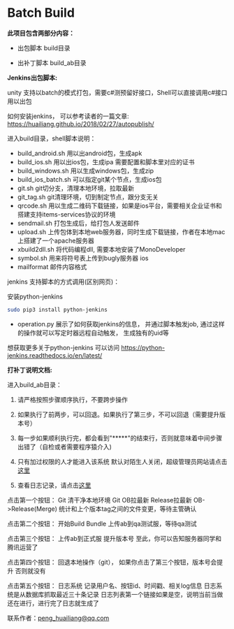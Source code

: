 
# Batch Build

<b>此项目包含两部分内容：</b>

- 出包脚本   build目录

- 出补丁脚本 build_ab目录


<b>Jenkins出包脚本:</b>

unity 支持以batch的模式打包，需要c#测预留好接口，Shell可以直接调用c#接口用以出包

如何安装jenkins， 可以参考读者的一篇文章: https://huailiang.github.io/2018/02/27/autopublish/

进入build目录，shell脚本说明：

- build_android.sh   用以出android包，生成apk
- build_ios.sh 	   	 用以出ios包，生成ipa 需要配置和脚本里对应的证书
- build_windows.sh   用以生成windows包，生成zip
- build_ios_batch.sh 可以指定git某个节点，生成ios包
- git.sh   			 git切分支，清理本地环境，拉取最新
- git_tag.sh 		 git清理环境，切到制定节点，跟分支无关
- qrcode.sh    		 用以生成二维码下载链接，如果是ios平台，需要相关企业证书和搭建支持items-services协议的环境
- sendmail.sh        打包生成后，给打包人发送邮件
- upload.sh          上传包体到本地web服务器，同时生成下载链接，作者在本地mac上搭建了一个apache服务器
- xbuild2dll.sh      将代码编程dll, 需要本地安装了MonoDeveloper
- symbol.sh 		 用来将符号表上传到bugly服务器 ios
- mailformat		 邮件内容格式


jenkins 支持脚本的方式调用(区别网页)：

安装python-jenkins

```sh
sudo pip3 install python-jenkins
```

- operation.py 展示了如何获取jenkins的信息， 并通过脚本触发job, 通过这样的操作就可以写定时器远程自动触发， 生成独有的uid等

想获取更多关于python-jenkins 可以访问 https://python-jenkins.readthedocs.io/en/latest/


<b>打补丁说明文档:</b>

进入build_ab目录：


1. 请严格按照步骤顺序执行，不要跨步操作

2. 如果执行了前两步，可以回退。如果执行了第三步，不可以回退（需要提升版本号）

3. 每一步如果顺利执行完，都会看到"*****"的结束行，否则就意味着中间步骤出错了（自检或者需要程序猿介入)

4. 只有加过权限的人才能进入该系统 默认对陌生人关闭，超级管理员网站请点击<a href='http://10.0.127.200/phpmyadmin/' target='_blank'>这里</a>

5. 查看日志记录，请点击<a href='http://10.0.127.200/dn/log.php' target='_blank'>这里</a>

点击第一个按钮：
	Git 清干净本地环境 
	Git OB拉最新 Release拉最新 OB->Release(Merge)
	统计和上个版本tag之间的文件变更，等待主管确认

点击第二个按钮：
	开始Build Bundle
	上传ab到qa测试服，等待qa测试

点击第三个按钮：
	上传ab到正式服
	提升版本号
	至此，你可以告知服务器同学和腾讯运营了

点击第四个按钮：
	回退本地操作（git）， 如果你点击了第三个按钮，版本号会提升 否则就没有

点击第五个按钮：
	日志系统 记录用户名、按钮id、时间戳、相关log信息
	日志系统是从数据库抓取最近三十条记录
	日志列表第一个链接如果是空，说明当前当做还在进行，进行完了日志就生成了


联系作者：peng_huailiang@qq.com
